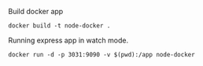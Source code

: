 Build docker app 

```
docker build -t node-docker .
```

Running express app in watch mode.

```
docker run -d -p 3031:9090 -v $(pwd):/app node-docker
```
